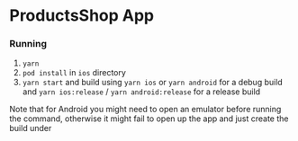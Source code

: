 # ProductsShop App

### Running

1. `yarn`
2. `pod install` in `ios` directory
3. `yarn start` and build using `yarn ios` or `yarn android` for a debug build and
   `yarn ios:release` / `yarn android:release` for a release build

Note that for Android you might need to open an emulator before running the command, otherwise it might fail to open up the app and just create the build under 
